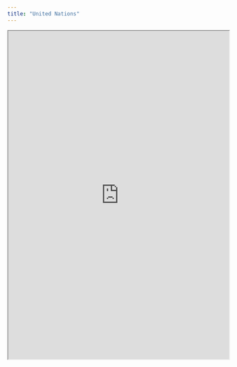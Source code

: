 ```yaml
---
title: "United Nations"
---
```




<iframe height="750" width="100%" src="https://ewelton.github.io/ktest/wiki.html#United%20Nations"></iframe>
